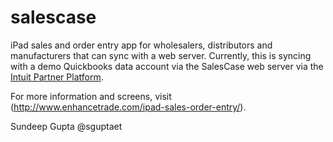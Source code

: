 salescase
=========

iPad sales and order entry app for wholesalers, distributors and manufacturers that can sync with a web server. Currently, this is syncing with a demo Quickbooks data account via the SalesCase web server via the [Intuit Partner Platform](https://developer.intuit.com/). 

For more information and screens, visit (http://www.enhancetrade.com/ipad-sales-order-entry/).

Sundeep Gupta
@sguptaet
